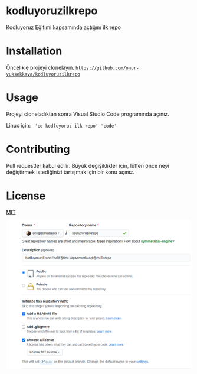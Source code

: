 # kodluyoruzilkrepo
Kodluyoruz Eğitimi kapsamında açtığım ilk repo

# Installation
Öncelikle projeyi clonelayın. 
<code>https://github.com/onur-yuksekkaya/kodluyoruzilkrepo</code>

# Usage
Projeyi cloneladıktan sonra Visual Studio Code programında açınız.

Linux için:
<code>
'cd kodluyoruz ilk repo'
'code'
</code>

# Contributing
Pull requestler kabul edilir. Büyük değişiklikler için, lütfen önce neyi değiştirmek istediğinizi tartışmak için bir konu açınız.

# License
[MIT](https://opensource.org/licenses/MIT)

![Kodluyoruz](https://raw.githubusercontent.com/Kodluyoruz/taskforce/main/git/odev1/figures/github.png)
